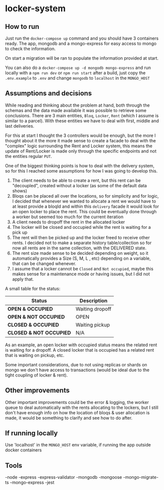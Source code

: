 # locker-system

## How to run

Just run the `docker-compose up` command and you should have 3 containers ready. The app, mongodb and a mongo-express for easy access to mongo to check the information.

On start a migration will be ran to populate the information provided at start.

You can also do a `docker-compose up -d mongodb mongo-express` and run locally with a `npm run dev` or `npm run start` after a build, just copy the `.env.example` to `.env` and change `mongodb` to `localhost` in the `MONGO_HOST`

## Assumptions and decisions

While reading and thinking about the problem at hand, both through the schemas and the data made available it was possible to retrieve some conclusions. 
There are 3 main entities, `Bloq`, `Locker`, `Rent` (which I assume is similar to a parcel). With these entities we have to deal with first, middle and last deliveries.

For this at start I thought the 3 controllers would be enough, but the more I thought about it the more it made sense to create a facade to deal with the "complex" logic surrounding the Rent and Locker system, this means the update of Rent/Locker is made only through the specific endpoints and not the entities regular `PUT`.

One of the biggest thinking points is how to deal with the delivery system, so for this I reached some assumptions for how I was going to develop this.

1. The client needs to be able to create a rent, but this rent can be "decoupled", created without a locker (as some of the default data shows)
2. Bloqs can be placed all over the locations, so for simplicity and for logic, I decided that whenever we wanted to allocate a rent we would have to at least provide a bloqId and within this `delivery` facade it would look for an open locker to place the rent. This could be eventually done through a worker but seemed too much for the current iteration
3. A client needs to dropoff the rent in the allocated locker
4. The locker will be closed and occupied while the rent is waiting for a pick up
5. The rent will then be picked up and the locker freed to receive other rents. I decided not to make a separate history table/collection so for now all rents are in the same collection, with the DELIVERED state.
6. The rent size made sense to be decided depending on weight, so it automatically provides a Size (S, M, L , etc) depending on a variable, that can be changed whenever.
7. I assume that a locker cannot be `Closed` and `Not occupied`, maybe this makes sense for a maintenance mode or having issues, but I did not apply that.

A small table for the status: 

| **Status**               | **Description**       |
|--------------------------|-----------------------|
| **OPEN & OCCUPIED**       | Waiting dropoff       |
| **OPEN & NOT OCCUPIED**   | OPEN                  |
| **CLOSED & OCCUPIED**     | Waiting pickup        |
| **CLOSED & NOT OCCUPIED** | N/A                   |

As an example, an open locker with occupied status means the related rent is waiting for a dropoff.
A closed locker that is occupied has a related rent that is waiting on pickup, etc.

Some important considerations, due to not using replicas or shards on mongo we don't have access to transactions (would be ideal due to the tight coupling of locker & rent).

## Other improvements

Other important improvements could be the error & logging, the worker queue to deal automatically with the rents allocating to the lockers, but I still don't have enough info on how the location of bloqs & user allocation is made, it would be something to clarify and see how to do after.

## If running locally

Use 'localhost' in the `MONGO_HOST` env variable, if running the app outside docker containers

## Tools
-node
-express
-express-validator
-mongodb
-mongoose
-mongo-migrate-ts
-mongo-express
-jest

